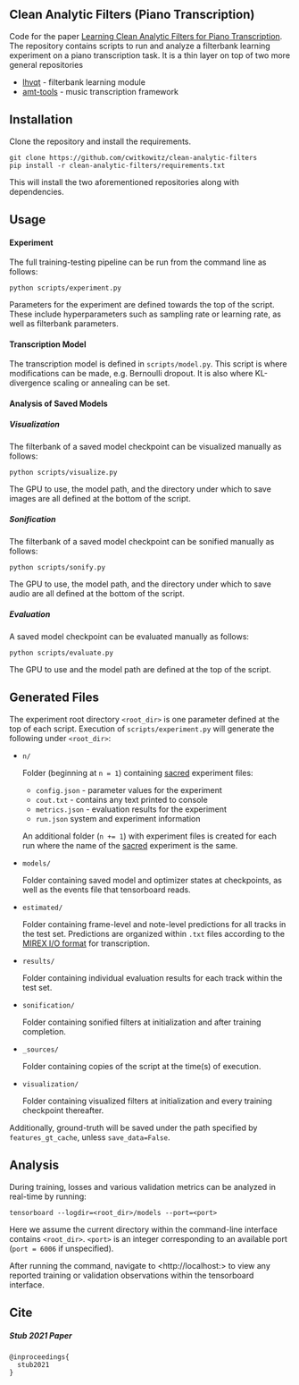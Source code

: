 ## Clean Analytic Filters (Piano Transcription)
Code for the paper [Learning Clean Analytic Filters for Piano Transcription](www.stub.com).
The repository contains scripts to run and analyze a filterbank learning experiment on a piano transcription task.
It is a thin layer on top of two more general repositories
 - [lhvqt](https://github.com/cwitkowitz/lhvqt) - filterbank learning module
 - [amt-tools](https://github.com/cwitkowitz/amt-tools) - music transcription framework

## Installation
Clone the repository and install the requirements.
```
git clone https://github.com/cwitkowitz/clean-analytic-filters
pip install -r clean-analytic-filters/requirements.txt
```

This will install the two aforementioned repositories along with dependencies.

## Usage
#### Experiment
The full training-testing pipeline can be run from the command line as follows:
```
python scripts/experiment.py
```

Parameters for the experiment are defined towards the top of the script.
These include hyperparameters such as sampling rate or learning rate, as well as filterbank parameters.

#### Transcription Model
The transcription model is defined in ```scripts/model.py```.
This script is where modifications can be made, e.g. Bernoulli dropout.
It is also where KL-divergence scaling or annealing can be set.

#### Analysis of Saved Models
##### Visualization
The filterbank of a saved model checkpoint can be visualized manually as follows:
```
python scripts/visualize.py
```

The GPU to use, the model path, and the directory under which to save images are all defined at the bottom of the script.

##### Sonification
The filterbank of a saved model checkpoint can be sonified manually as follows:
```
python scripts/sonify.py
```

The GPU to use, the model path, and the directory under which to save audio are all defined at the bottom of the script.

##### Evaluation
A saved model checkpoint can be evaluated manually as follows:
```
python scripts/evaluate.py
```

The GPU to use and the model path are defined at the top of the script.

## Generated Files
The experiment root directory ```<root_dir>``` is one parameter defined at the top of each script.
Execution of ```scripts/experiment.py``` will generate the following under ```<root_dir>```:
 - ```n/```

    Folder (beginning at ```n = 1```) containing [sacred](https://sacred.readthedocs.io/en/stable/quickstart.html) experiment files:
 
     - ```config.json``` - parameter values for the experiment
     - ```cout.txt``` - contains any text printed to console
     - ```metrics.json``` - evaluation results for the experiment
     - ```run.json``` system and experiment information

    An additional folder (```n += 1```) with experiment files is created for each run where the name of the [sacred](https://sacred.readthedocs.io/en/stable/quickstart.html) experiment is the same. 

 - ```models/```

    Folder containing saved model and optimizer states at checkpoints, as well as the events file that tensorboard reads.

 - ```estimated/```

    Folder containing frame-level and note-level predictions for all tracks in the test set.
    Predictions are organized within ```.txt``` files according to the [MIREX I/O format](https://www.music-ir.org/mirex/wiki/2020:Multiple_Fundamental_Frequency_Estimation_%26_Tracking) for transcription.

 - ```results/```

    Folder containing individual evaluation results for each track within the test set.

 - ```sonification/```

    Folder containing sonified filters at initialization and after training completion.

 - ```_sources/```

    Folder containing copies of the script at the time(s) of execution.

 - ```visualization/```

    Folder containing visualized filters at initialization and every training checkpoint thereafter.

Additionally, ground-truth will be saved under the path specified by ```features_gt_cache```, unless ```save_data=False```.

## Analysis
During training, losses and various validation metrics can be analyzed in real-time by running:
```
tensorboard --logdir=<root_dir>/models --port=<port>
```
Here we assume the current directory within the command-line interface contains ```<root_dir>```.
 ```<port>``` is an integer corresponding to an available port (```port = 6006``` if unspecified).

After running the command, navigate to <http://localhost:<port>> to view any reported training or validation observations within the tensorboard interface.

## Cite
##### Stub 2021 Paper
```
@inproceedings{
  stub2021
}
```
